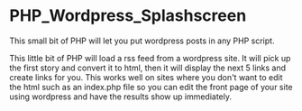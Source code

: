 # PHP_Wordpress_Splashscreen
This small bit of PHP will let you put wordpress posts in any PHP script.

This little bit of PHP will load a rss feed from a wordpress site.  It will pick up the first story and convert it to html, then it will display the next 5 links and create links for you.  This works well on sites where you don't want to edit the html such as an index.php file so you can edit the front page of your site using wordpress and have the results show up immediately.
